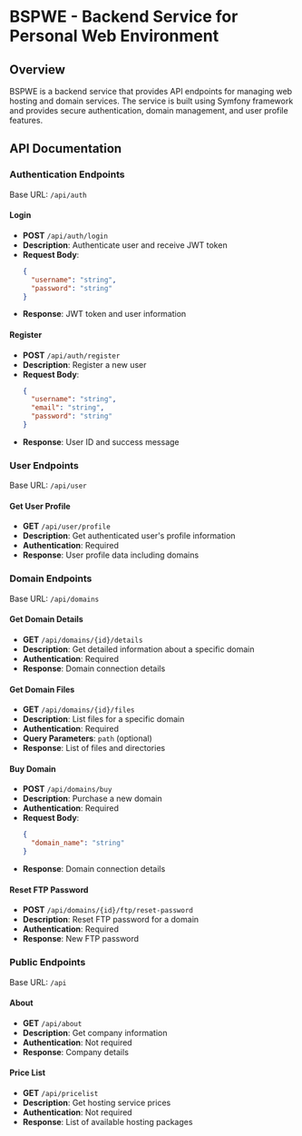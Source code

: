 # BSPWE - Backend Service for Personal Web Environment

## Overview
BSPWE is a backend service that provides API endpoints for managing web hosting and domain services. The service is built using Symfony framework and provides secure authentication, domain management, and user profile features.

## API Documentation

### Authentication Endpoints
Base URL: `/api/auth`

#### Login
- **POST** `/api/auth/login`
- **Description**: Authenticate user and receive JWT token
- **Request Body**:
  ```json
  {
    "username": "string",
    "password": "string"
  }
  ```
- **Response**: JWT token and user information

#### Register
- **POST** `/api/auth/register`
- **Description**: Register a new user
- **Request Body**:
  ```json
  {
    "username": "string",
    "email": "string",
    "password": "string"
  }
  ```
- **Response**: User ID and success message

### User Endpoints
Base URL: `/api/user`

#### Get User Profile
- **GET** `/api/user/profile`
- **Description**: Get authenticated user's profile information
- **Authentication**: Required
- **Response**: User profile data including domains

### Domain Endpoints
Base URL: `/api/domains`

#### Get Domain Details
- **GET** `/api/domains/{id}/details`
- **Description**: Get detailed information about a specific domain
- **Authentication**: Required
- **Response**: Domain connection details

#### Get Domain Files
- **GET** `/api/domains/{id}/files`
- **Description**: List files for a specific domain
- **Authentication**: Required
- **Query Parameters**: `path` (optional)
- **Response**: List of files and directories

#### Buy Domain
- **POST** `/api/domains/buy`
- **Description**: Purchase a new domain
- **Authentication**: Required
- **Request Body**:
  ```json
  {
    "domain_name": "string"
  }
  ```
- **Response**: Domain connection details

#### Reset FTP Password
- **POST** `/api/domains/{id}/ftp/reset-password`
- **Description**: Reset FTP password for a domain
- **Authentication**: Required
- **Response**: New FTP password

### Public Endpoints
Base URL: `/api`

#### About
- **GET** `/api/about`
- **Description**: Get company information
- **Authentication**: Not required
- **Response**: Company details

#### Price List
- **GET** `/api/pricelist`
- **Description**: Get hosting service prices
- **Authentication**: Not required
- **Response**: List of available hosting packages
